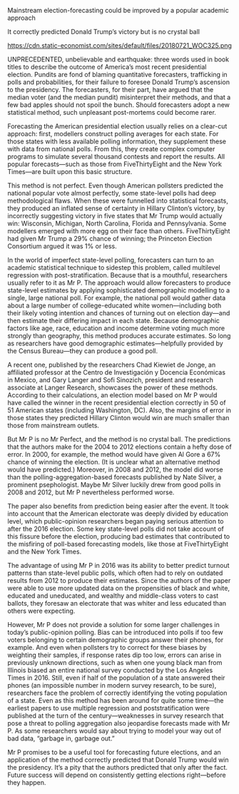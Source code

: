 Mainstream election-forecasting could be improved by a popular academic approach

It correctly predicted Donald Trump’s victory but is no crystal ball

https://cdn.static-economist.com/sites/default/files/20180721_WOC325.png

UNPRECEDENTED, unbelievable and earthquake: three words used in book titles to describe the outcome of America’s most recent presidential election. Pundits are fond of blaming quantitative forecasters, trafficking in polls and probabilities, for their failure to foresee Donald Trump’s ascension to the presidency. The forecasters, for their part, have argued that the median voter (and the median pundit) misinterpret their methods, and that a few bad apples should not spoil the bunch. Should forecasters adopt a new statistical method, such unpleasant post-mortems could become rarer.

Forecasting the American presidential election usually relies on a clear-cut approach: first, modellers construct polling averages for each state. For those states with less available polling information, they supplement these with data from national polls. From this, they create complex computer programs to simulate several thousand contests and report the results. All popular forecasts—such as those from FiveThirtyEight and the New York Times—are built upon this basic structure.

This method is not perfect. Even though American pollsters predicted the national popular vote almost perfectly, some state-level polls had deep methodological flaws. When these were funnelled into statistical forecasts, they produced an inflated sense of certainty in Hillary Clinton’s victory, by incorrectly suggesting victory in five states that Mr Trump would actually win: Wisconsin, Michigan, North Carolina, Florida and Pennsylvania. Some modellers emerged with more egg on their face than others. FiveThirtyEight had given Mr Trump a 29% chance of winning; the Princeton Election Consortium argued it was 1% or less.

In the world of imperfect state-level polling, forecasters can turn to an academic statistical technique to sidestep this problem, called multilevel regression with post-stratification. Because that is a mouthful, researchers usually refer to it as Mr P. The approach would allow forecasters to produce state-level estimates by applying sophisticated demographic modelling to a single, large national poll. For example, the national poll would gather data about a large number of college-educated white women—including both their likely voting intention and chances of turning out on election day—and then estimate their differing impact in each state. Because demographic factors like age, race, education and income determine voting much more strongly than geography, this method produces accurate estimates. So long as researchers have good demographic estimates—helpfully provided by the Census Bureau—they can produce a good poll.

A recent one, published by the researchers Chad Kiewiet de Jonge, an affiliated professor at the Centro de Investigación y Docencia Económicas in Mexico, and Gary Langer and Sofi Sinozich, president and research associate at Langer Research, showcases the power of these methods. According to their calculations, an election model based on Mr P would have called the winner in the recent presidential election correctly in 50 of 51 American states (including Washington, DC). Also, the margins of error in those states they predicted Hillary Clinton would win are much smaller than those from mainstream outlets. 

But Mr P is no Mr Perfect, and the method is no crystal ball. The predictions that the authors make for the 2004 to 2012 elections contain a hefty dose of error. In 2000, for example, the method would have given Al Gore a 67% chance of winning the election. (It is unclear what an alternative method would have predicted.) Moreover, in 2008 and 2012, the model did worse than the polling-aggregation-based forecasts published by Nate Silver, a prominent psephologist. Maybe Mr Silver luckily drew from good polls in 2008 and 2012, but Mr P nevertheless performed worse.

The paper also benefits from prediction being easier after the event. It took into account that the American electorate was deeply divided by education level, which public-opinion researchers began paying serious attention to after the 2016 election. Some key state-level polls did not take account of this fissure before the election, producing bad estimates that contributed to the misfiring of poll-based forecasting models, like those at FiveThirtyEight and the New York Times.

The advantage of using Mr P in 2016 was its ability to better predict turnout patterns than state-level public polls, which often had to rely on outdated results from 2012 to produce their estimates. Since the authors of the paper were able to use more updated data on the propensities of black and white, educated and uneducated, and wealthy and middle-class voters to cast ballots, they foresaw an electorate that was whiter and less educated than others were expecting. 

However, Mr P does not provide a solution for some larger challenges in today’s public-opinion polling. Bias can be introduced into polls if too few voters belonging to certain demographic groups answer their phones, for example. And even when pollsters try to correct for these biases by weighting their samples, if response rates dip too low, errors can arise in previously unknown directions, such as when one young black man from Illinois biased an entire national survey conducted by the Los Angeles Times in 2016. Still, even if half of the population of a state answered their phones (an impossible number in modern survey research, to be sure), researchers face the problem of correctly identifying the voting population of a state. Even as this method has been around for quite some time—the earliest papers to use multiple regression and poststratification were published at the turn of the century—weaknesses in survey research that pose a threat to polling aggregation also jeopardise forecasts made with Mr P. As some researchers would say about trying to model your way out of bad data, “garbage in, garbage out.”

Mr P promises to be a useful tool for forecasting future elections, and an application of the method correctly predicted that Donald Trump would win the presidency. It’s a pity that the authors predicted that only after the fact. Future success will depend on consistently getting elections right—before they happen.